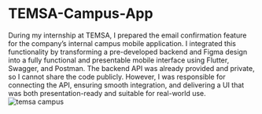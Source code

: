 # TEMSA-Campus-App
During my internship at TEMSA, I prepared the email confirmation feature for the company’s internal campus mobile application. I integrated this functionality by transforming a pre-developed backend and Figma design into a fully functional and presentable mobile interface using Flutter, Swagger, and Postman. The backend API was already provided and private, so I cannot share the code publicly. However, I was responsible for connecting the API, ensuring smooth integration, and delivering a UI that was both presentation-ready and suitable for real-world use.
![temsa campus](https://github.com/user-attachments/assets/6c706b05-3c03-4fc2-85b0-945f7cd1749f)
